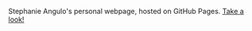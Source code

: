 Stephanie Angulo's personal webpage, hosted on GitHub Pages. [Take a look!](https://angulostephanie.github.io/)
